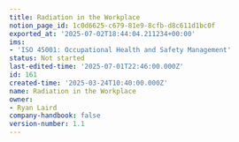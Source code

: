 ```yaml
---
title: Radiation in the Workplace
notion_page_id: 1c0d6625-c679-81e9-8cfb-d8c611d1bc0f
exported_at: '2025-07-02T18:44:04.211234+00:00'
ims:
- 'ISO 45001: Occupational Health and Safety Management'
status: Not started
last-edited-time: '2025-07-01T22:46:00.000Z'
id: 161
created-time: '2025-03-24T10:40:00.000Z'
name: Radiation in the Workplace
owner:
- Ryan Laird
company-handbook: false
version-number: 1.1
---
```


